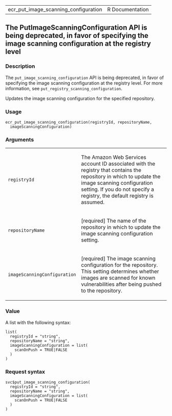 <table style="width: 100%;">
<tbody>
<tr class="odd">
<td>ecr_put_image_scanning_configuration</td>
<td style="text-align: right;">R Documentation</td>
</tr>
</tbody>
</table>

## The PutImageScanningConfiguration API is being deprecated, in favor of specifying the image scanning configuration at the registry level

### Description

The `put_image_scanning_configuration` API is being deprecated, in favor
of specifying the image scanning configuration at the registry level.
For more information, see `put_registry_scanning_configuration`.

Updates the image scanning configuration for the specified repository.

### Usage

    ecr_put_image_scanning_configuration(registryId, repositoryName,
      imageScanningConfiguration)

### Arguments

<table>
<colgroup>
<col style="width: 35%" />
<col style="width: 65%" />
</colgroup>
<tbody>
<tr class="odd">
<td><code
id="ecr_put_image_scanning_configuration_:_registryId">registryId</code></td>
<td><p>The Amazon Web Services account ID associated with the registry
that contains the repository in which to update the image scanning
configuration setting. If you do not specify a registry, the default
registry is assumed.</p></td>
</tr>
<tr class="even">
<td><code
id="ecr_put_image_scanning_configuration_:_repositoryName">repositoryName</code></td>
<td><p>[required] The name of the repository in which to update the
image scanning configuration setting.</p></td>
</tr>
<tr class="odd">
<td><code
id="ecr_put_image_scanning_configuration_:_imageScanningConfiguration">imageScanningConfiguration</code></td>
<td><p>[required] The image scanning configuration for the repository.
This setting determines whether images are scanned for known
vulnerabilities after being pushed to the repository.</p></td>
</tr>
</tbody>
</table>

### Value

A list with the following syntax:

    list(
      registryId = "string",
      repositoryName = "string",
      imageScanningConfiguration = list(
        scanOnPush = TRUE|FALSE
      )
    )

### Request syntax

    svc$put_image_scanning_configuration(
      registryId = "string",
      repositoryName = "string",
      imageScanningConfiguration = list(
        scanOnPush = TRUE|FALSE
      )
    )

